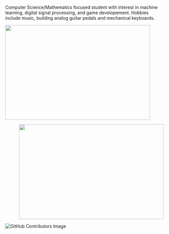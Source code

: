 Computer Science/Mathematics focused student with interest in machine learning, digital signal processing, and game developement. Hobbies include music, building analog guitar pedals and mechanical keyboards.

<p align="left">
  <img width="460" height="300" src="https://github-readme-stats.vercel.app/api?username=bsumser&show_icons=true">
</p>
<p align="right">
  <img width="460" height="300" src="https://github-readme-stats.vercel.app/api/top-langs/?username=bsumser&theme=blue-green">
</p>

![GitHub Contributors Image](https://contrib.rocks/image?repo=bsumser/fourierTransformer)

<!--
**bsumser/bsumser** is a ✨ _special_ ✨ repository because its `README.md` (this file) appears on your GitHub profile.

Here are some ideas to get you started:

- 🔭 I’m currently working on ...
- 🌱 I’m currently learning ...
- 👯 I’m looking to collaborate on ...
- 🤔 I’m looking for help with ...
- 💬 Ask me about ...
- 📫 How to reach me: ...
- 😄 Pronouns: ...
- ⚡ Fun fact: ...
-->
